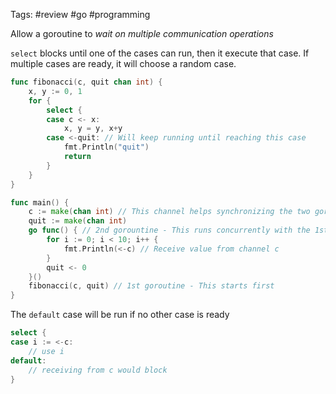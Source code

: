 Tags: #review #go #programming 

Allow a goroutine to *wait on multiple communication operations*

`select` blocks until one of the cases can run, then it execute that case. If multiple cases are ready, it will choose a random case.



```go
func fibonacci(c, quit chan int) {
	x, y := 0, 1
	for {
		select {
		case c <- x:
			x, y = y, x+y
		case <-quit: // Will keep running until reaching this case
			fmt.Println("quit")
			return
		}
	}
}

func main() {
	c := make(chan int) // This channel helps synchronizing the two gorountines
	quit := make(chan int)
	go func() { // 2nd gorountine - This runs concurrently with the 1st goroutine
		for i := 0; i < 10; i++ {
			fmt.Println(<-c) // Receive value from channel c
		}
		quit <- 0
	}()
	fibonacci(c, quit) // 1st goroutine - This starts first 
}
 ```

The `default` case will be run if no other case is ready


```go
select {
case i := <-c:
    // use i
default:
    // receiving from c would block
}

```
